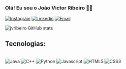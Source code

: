 ### Olá! Eu sou o João Victor Ribeiro 👋🏻
[![Instagram](https://img.shields.io/badge/Instagram-E4405F?style=for-the-badge&logo=instagram&logoColor=white)](https://instagram.com/sccp_jv)
[![Linkedin](https://img.shields.io/badge/LinkedIn-0077B5?style=for-the-badge&logo=linkedin&logoColor=white)](https://www.linkedin.com/in/joão-victor-ribeiro-5445892ab/)
[![Email](	https://img.shields.io/badge/Gmail-D14836?style=for-the-badge&logo=gmail&logoColor=white)](mailto:joaovictormr204@gmail.com)



![jvribeiro GitHub stats](https://github-readme-stats.vercel.app/api?username=jvribeiro207&show_icons=true&theme=dracula)



## Tecnologias:

<div style="display: inline_block"><br/>
  <img align="center" alt="Java" src="https://img.shields.io/badge/Java-ED8B00?style=for-the-badge&logo=openjdk&logoColor=white"/>
  <img align="center" alt="C++" src="https://img.shields.io/badge/C%2B%2B-00599C?style=for-the-badge&logo=c%2B%2B&logoColor=white"/>
  <img align="center" alt="Python" src="https://img.shields.io/badge/Python-14354C?style=for-the-badge&logo=python&logoColor=white"/>
  <img align="center" alt="Javascript" src="https://img.shields.io/badge/JavaScript-323330?style=for-the-badge&logo=javascript&logoColor=F7DF1E"/>
  <img align="center" alt="HTML5" src="https://img.shields.io/badge/HTML5-E34F26?style=for-the-badge&logo=html5&logoColor=white"/>
  <img align="center" alt="CSS3" src="https://img.shields.io/badge/CSS3-1572B6?style=for-the-badge&logo=css3&logoColor=white"/>
</div><br/>
